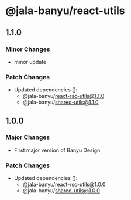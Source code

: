 # @jala-banyu/react-utils

## 1.1.0

### Minor Changes

- minor update

### Patch Changes

- Updated dependencies []:
  - @jala-banyu/react-rsc-utils@1.1.0
  - @jala-banyu/shared-utils@1.1.0

## 1.0.0

### Major Changes

- First major version of Banyu Design

### Patch Changes

- Updated dependencies []:
  - @jala-banyu/react-rsc-utils@1.0.0
  - @jala-banyu/shared-utils@1.0.0
